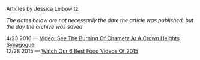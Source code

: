 Articles by Jessica Leibowitz

*The dates below are not necessarily the date the article was published, but the day the archive was saved*

4/23 2016 — [Video: See The Burning Of Chametz At A Crown Heights Synagogue](https://web.archive.org/web/20160423012519/http://gothamist.com/2016/04/22/video_burning_chametz_in_brooklyn.php)  
12/28 2015 — [Watch Our 6 Best Food Videos Of 2015](https://web.archive.org/web/20151228221251/http://gothamist.com/2015/12/28/best_food_videos_2015.php)  
